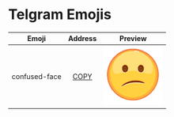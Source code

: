 # Telgram Emojis
|Emoji|Address|Preview|
|-------|:-----:|:------:|
|confused-face|[COPY](https://github.com/nishantkantojha/nishantkantojha/blob/main/Icons/Telegram%20Emojis/confused-face.gif)|![](https://github.com/nishantkantojha/nishantkantojha/blob/main/Icons/Telegram%20Emojis/confused-face.gif)|
  
